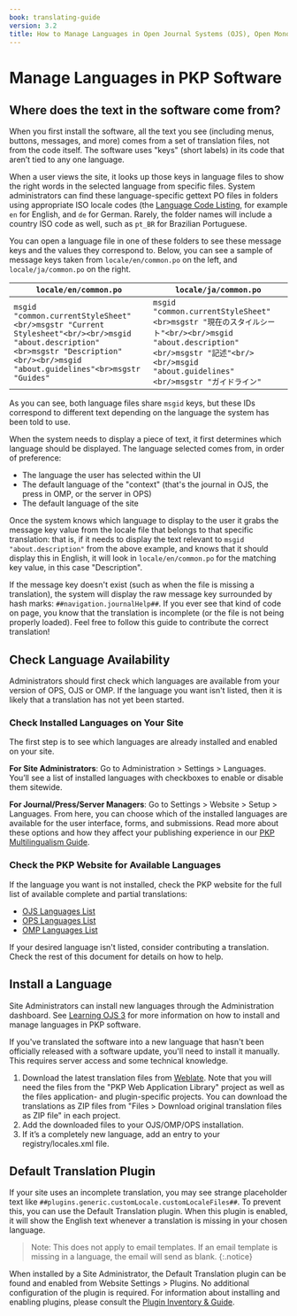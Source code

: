 ```yaml
---
book: translating-guide
version: 3.2
title: How to Manage Languages in Open Journal Systems (OJS), Open Monograph Press (OMP), and Open Preprint Systems (OPS)
---
```


# Manage Languages in PKP Software

## Where does the text in the software come from?

When you first install the software, all the text you see (including menus, buttons, messages, and more) comes from a set of translation files, not from the code itself. The software uses "keys" (short labels) in its code that aren’t tied to any one language. 

When a user views the site, it looks up those keys in language files to show the right words in the selected language from specific files. System administrators can find these language-specific gettext PO files in folders using appropriate ISO locale codes (the [Language Code Listing](http://www.loc.gov/standards/iso639-2/php/code_list.php), for example `en` for English, and `de` for German. Rarely, the folder names will include a country ISO code as well, such as `pt_BR` for Brazilian Portuguese.

You can open a language file in one of these folders to see these message keys and the values they correspond to. Below, you can see a sample of message keys taken from `locale/en/common.po` on the left, and `locale/ja/common.po` on the right.

| `locale/en/common.po`                                                                                                                                                             	| `locale/ja/common.po`                                                                                                                                                              	|
|-----------------------------------------------------------------------------------------------------------------------------------------------------------------------------------	|------------------------------------------------------------------------------------------------------------------------------------------------------------------------------------	|
| ```msgid "common.currentStyleSheet"<br/>msgstr "Current Stylesheet"<br/><br/>msgid "about.description"<br>msgstr "Description"<br/><br/>msgid "about.guidelines"<br>msgstr "Guides"``` 	| ```msgid "common.currentStyleSheet"<br>msgstr "現在のスタイルシート"<br/><br/>msgid "about.description"<br/>msgstr "記述"<br/><br/>msgid "about.guidelines"<br/>msgstr "ガイドライン"``` 	|

As you can see, both language files share `msgid` keys, but these IDs correspond to different text depending on the language the system has been told to use.

When the system needs to display a piece of text, it first determines which language should be displayed. The language selected comes from, in order of preference:
* The language the user has selected within the UI
* The default language of the "context" (that's the journal in OJS, the press in OMP, or the server in OPS)
* The default language of the site

Once the system knows which language to display to the user it grabs the message key value from the locale file that belongs to that specific translation: that is, if it needs to display the text relevant to `msgid "about.description"` from the above example, and knows that it should display this in English, it will look in `locale/en/common.po` for the matching key value, in this case "Description". 

If the message key doesn't exist (such as when the file is missing a translation), the system will display the raw message key surrounded by hash marks: `##navigation.journalHelp##`. If you ever see that kind of code on page, you know that the translation is incomplete (or the file is not being properly loaded). Feel free to follow this guide to contribute the correct translation!

## Check Language Availability

Administrators should first check which languages are available from your version of OPS, OJS or OMP. If the language you want isn't listed, then it is likely that a translation has not yet been started.

### Check Installed Languages on Your Site

The first step is to see which languages are already installed and enabled on your site.

**For Site Administrators**: Go to Administration > Settings > Languages. You’ll see a list of installed languages with checkboxes to enable or disable them sitewide.

**For Journal/Press/Server Managers**: Go to Settings > Website > Setup > Languages. From here, you can choose which of the installed languages are available for the user interface, forms, and submissions. Read more about these options and how they affect your publishing experience in our [PKP Multilingualism Guide](https://docs.pkp.sfu.ca/multiling-guide/en/locales#enabling-new-locales).

### Check the PKP Website for Available Languages

If the language you want is not installed, check the PKP website for the full list of available complete and partial translations:

* [OJS Languages List](https://translate.pkp.sfu.ca/projects/ojs/#languages)
* [OPS Languages List](https://translate.pkp.sfu.ca/projects/ops/#languages)
* [OMP Languages List](https://translate.pkp.sfu.ca/projects/omp/#languages)

If your desired language isn't listed, consider contributing a translation. Check the rest of this document for details on how to help.

## Install a Language

Site Administrators can install new languages through the Administration dashboard. See [Learning OJS 3](/learning-ojs/en/site-administration#languages) for more information on how to install and manage languages in PKP software.

If you've translated the software into a new language that hasn't been officially released with a software update, you'll need to install it manually. This requires server access and some technical knowledge.

1. Download the latest translation files from  [Weblate](https://translate.pkp.sfu.ca/). Note that you will need the files from the "PKP Web Application Library" project as well as the files application- and plugin-specific projects. You can download the translations as ZIP files from "Files > Download original translation files as ZIP file" in each project.
2. Add the downloaded files to your OJS/OMP/OPS installation.
3. If it’s a completely new language, add an entry to your registry/locales.xml file.

## Default Translation Plugin

If your site uses an incomplete translation, you may see strange placeholder text like `##plugins.generic.customLocale.customLocaleFiles##`. To prevent this, you can use the Default Translation plugin. When this plugin is enabled, it will show the English text whenever a translation is missing in your chosen language.

>Note: This does not apply to email templates. If an email template is missing in a language, the email will send as blank. {:.notice}

When installed by a Site Administrator, the Default Translation plugin can be found and enabled from Website Settings > Plugins. No additional configuration of the plugin is required. For information about installing and enabling plugins, please consult the [Plugin Inventory & Guide](https://docs.pkp.sfu.ca/plugin-inventory/en/#install).
